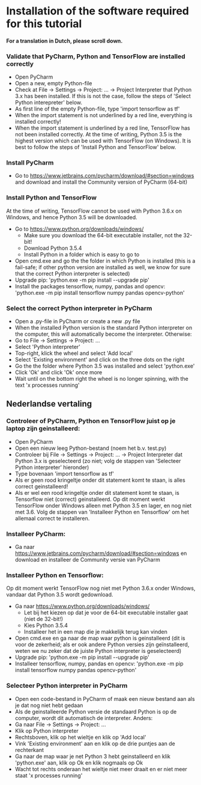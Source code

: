 # Installation of the software required for this tutorial

#### For a translation in Dutch, please scroll down.

### Validate that PyCharm, Python and TensorFlow are installed correctly
- Open PyCharm
- Open a new, empty Python-file
- Check at File -> Settings -> Project: ... -> Project Interpreter that Python 3.x has been installed. If this is not the case, follow the steps of 'Select Python interepreter' below.
- As first line of the empty Python-file, type 'import tensorflow as tf'
- When the import statement is not underlined by a red line, everything is installed correctly!
- When the import statement is underlined by a red line, TensorFlow has not been installed correctly. At the time of writing, Python 3.5 is the highest version which can be used with TensorFlow (on Windows). It is best to follow the steps of 'Install Python and TensorFlow' below.

### Install PyCharm
- Go to https://www.jetbrains.com/pycharm/download/#section=windows and download and install the Community version of PyCharm (64-bit)

### Install Python and TensorFlow
At the time of writing, TensorFlow cannot be used with Python 3.6.x on Windows, and hence Python 3.5 will be downloaded.
- Go to https://www.python.org/downloads/windows/
  - Make sure you download the 64-bit executable installer, not the 32-bit!
  - Download Python 3.5.4
  - Install Python in a folder which is easy to go to
- Open cmd.exe and go the the folder in which Python is installed (this is a fail-safe; if other python version are installed as well, we know for sure that the correct Python interpreter is selected)
- Upgrade pip: 'python.exe -m pip install --upgrade pip'
- Install the packages tensorflow, numpy, pandas and opencv: 'python.exe -m pip install tensorflow numpy pandas opencv-python'

### Select the correct Python interpreter in PyCharm
- Open a .py-file in PyCharm or create a new .py file
- When the installed Python version is the standard Python interpreter on the computer, this will automatically become the interpreter. Otherwise:
- Go to File -> Settings -> Project: ...
- Select 'Python interpreter'
- Top-right, klick the wheel and select 'Add local'
- Select 'Existing environment' and click on the three dots on the right
- Go the the folder where Python 3.5 was installed and select 'python.exe'
- Click 'Ok' and click 'Ok' once more
- Wait until on the bottom right the wheel is no longer spinning, with the text 'x processes running'

## Nederlandse vertaling
### Controleer of PyCharm, Python en TensorFlow juist op je laptop zijn geinstalleerd:
- Open PyCharm
- Open een nieuw leeg Python-bestand (noem het b.v. test.py)
- Controleer bij File -> Settings -> Project: ... -> Project Interpreter dat Python 3.x is geselecteerd (zo niet; volg de stappen van 'Selecteer Python interpreter' hieronder)
- Type bovenaan 'import tensorflow as tf'
- Als er geen rood kringeltje onder dit statement komt te staan, is alles correct geinstalleerd!
- Als er wel een rood kringeltje onder dit statement komt te staan, is Tensorflow niet (correct) geinstalleerd. Op dit moment werkt TensorFlow onder Windows alleen met Python 3.5 en lager, en nog niet met 3.6. Volg de stappen van 'Installeer Python en Tensorflow' om het allemaal correct te installeren.

### Installeer PyCharm:
- Ga naar https://www.jetbrains.com/pycharm/download/#section=windows en download en installeer de Community versie van PyCharm

### Installeer Python en Tensorflow:
Op dit moment werkt TensorFlow nog niet met Python 3.6.x onder Windows, vandaar dat Python 3.5 wordt gedownload.
- Ga naar https://www.python.org/downloads/windows/
  - Let bij het kiezen op dat je voor de 64-bit executable installer gaat (niet de 32-bit!)
  - Kies Python 3.5.4
  - Installeer het in een map die je makkelijk terug kan vinden
- Open cmd.exe en ga naar de map waar python is geinstalleerd (dit is voor de zekerheid; als er ook andere Python versies zijn geïnstalleerd, weten we nu zeker dat de juiste Python interpreter is geselecteerd)
- Upgrade pip: 'python.exe -m pip install --upgrade pip'
- Installeer tensorflow, numpy, pandas en opencv: 'python.exe -m pip install tensorflow numpy pandas opencv-python'

### Selecteer Python interpreter in PyCharm
- Open een code-bestand in PyCharm of maak een nieuw bestand aan als je dat nog niet hebt gedaan
- Als de geinstalleerde Python versie de standaard Python is op de computer, wordt dit automatisch de interpreter. Anders:
- Ga naar File -> Settings -> Project: ...
- Klik op Python interpreter
- Rechtsboven, klik op het wieltje en klik op 'Add local'
- Vink 'Existing environment' aan en klik op de drie puntjes aan de rechterkant
- Ga naar de map waar je net Python 3 hebt geinstalleerd en klik 'python.exe' aan, klik op Ok en klik nogmaals op Ok
- Wacht tot rechts onderaan het wieltje niet meer draait en er niet meer staat 'x processes running'
